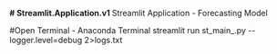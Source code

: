 <b> # Streamlit.Application.v1 </b>
Streamlit Application - Forecasting Model

#Open Terminal - Anaconda Terminal
streamlit run st_main_.py --logger.level=debug 2>logs.txt
